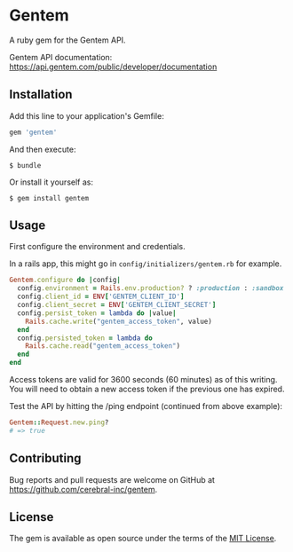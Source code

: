 # Gentem

A ruby gem for the Gentem API.

Gentem API documentation: https://api.gentem.com/public/developer/documentation

## Installation

Add this line to your application's Gemfile:

```ruby
gem 'gentem'
```

And then execute:

    $ bundle

Or install it yourself as:

    $ gem install gentem

## Usage

First configure the environment and credentials.

In a rails app, this might go in `config/initializers/gentem.rb` for example.

```ruby
Gentem.configure do |config|
  config.environment = Rails.env.production? ? :production : :sandbox
  config.client_id = ENV['GENTEM_CLIENT_ID']
  config.client_secret = ENV['GENTEM_CLIENT_SECRET']
  config.persist_token = lambda do |value|
    Rails.cache.write("gentem_access_token", value)
  end
  config.persisted_token = lambda do
    Rails.cache.read("gentem_access_token")
  end
end
```

Access tokens are valid for 3600 seconds (60 minutes) as of this writing. You will need to obtain a new access token if the previous one has expired.

Test the API by hitting the /ping endpoint (continued from above example):

```ruby
Gentem::Request.new.ping?
# => true
```

## Contributing

Bug reports and pull requests are welcome on GitHub at https://github.com/cerebral-inc/gentem.

## License

The gem is available as open source under the terms of the [MIT License](https://opensource.org/licenses/MIT).
